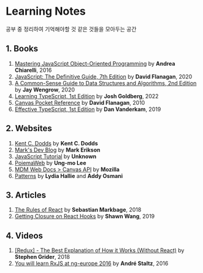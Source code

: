 # Learning Notes

공부 중 정리하여 기억해야할 것 같은 것들을 모아두는 공간

## 1. Books

  1. [Mastering JavaScript Object-Oriented Programming](books/Mastering%20JavaScript%20Object-Oriented%20Programming) by **Andrea Chiarelli**, 2016
  1. [JavaScript: The Definitive Guide, 7th Edition](books/JavaScript-The%20Definitive%20Guide%2C%207th%20Edition) by **David Flanagan**, 2020
  1. [A Common-Sense Guide to Data Structures and Algorithms, 2nd Edition](books/A%20Common-Sense%20Guide%20to%20Data%20Structures%20and%20Algorithms%2C%202nd%20Edition) by **Jay Wengrow**, 2020
  1. [Learning TypeScript, 1st Edition](books/Learning%20TypeScript/) by **Josh Goldberg**, 2022
  1. [Canvas Pocket Reference](books/Canvas%20Pocket%20Reference/) by **David Flanagan**, 2010
  1. [Effective TypeScript, 1st Edition](books/Effective%20TypeScript/) by **Dan Vanderkam**, 2019

## 2. Websites

1. [Kent C. Dodds](websites/Kent%20C.%20Dodds) by **Kent C. Dodds**
1. [Mark's Dev Blog](websites/Mark's%20Dev%20Blog) by **Mark Erikson**
1. [JavaScript Tutorial](websites/JavaScript-Tutorial) by **Unknown**
1. [PoiemaWeb](websites/PoiemaWeb) by **Ung-mo Lee**
1. [MDM Web Docs > Canvas API](websites/MDN%20Web%20Docs/Canvas%20API) by **Mozilla**
1. [Patterns](websites/Petterns) by **Lydia Hallie** and **Addy Osmani**

## 3. Articles

1. [The Rules of React](articles/The%20Rules%20of%20React.md) by **Sebastian Markbage**, 2018
1. [Getting Closure on React Hooks](articles/Getting%20Closure%20on%20React%20Hooks.md) by **Shawn Wang**, 2019

## 4. Videos

1. [[Redux] - The Best Explanation of How it Works (Without React)](videos/[Redux]%20-%20The%20Best%20Explanation%20of%20How%20it%20Works) by **Stephen Grider**, 2018
1. [You will learn RxJS at ng-europe 2016](videos/You%20will%20learn%20RxJS%20at%20ng-europe%202016/) by **André Staltz**, 2016
